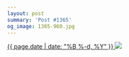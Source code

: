 ```yaml
---
layout: post
summary: 'Post #1365'
og_image: 1365-960.jpg
---
```


<p>
 <time>
  <a href="/1365">
   {{ page.date | date: "%B %-d, %Y" }}
  </a>
 </time>
 <a href="/1365">
  <img data-taken="5/9/2021" sizes="(min-width: 700px) 50vw, calc(100vw - 2rem)" src="{{ site.assets_url }}/1365-480.jpg" srcset="{{ site.assets_url }}/1365-240.jpg 240w, {{ site.assets_url }}/1365-480.jpg 480w, {{ site.assets_url }}/1365-720.jpg 720w, {{ site.assets_url }}/1365-960.jpg 960w"/>
 </a>
</p>
